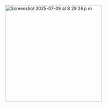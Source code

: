 <img width="309" alt="Screenshot 2025-07-09 at 8 29 26 p m" src="https://github.com/user-attachments/assets/7d18640e-a5ca-4a7c-a308-b4d84726738a" />
